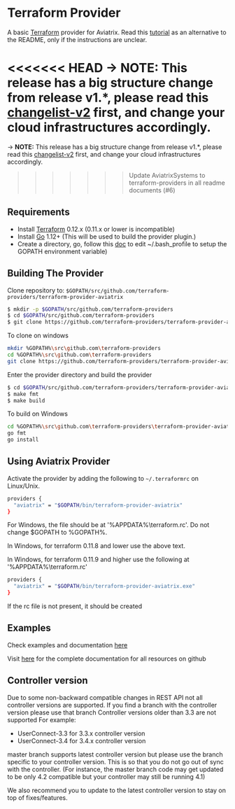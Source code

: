 Terraform Provider
==================
A basic [Terraform](http://terraform.io) provider for Aviatrix. Read this [tutorial](https://docs.aviatrix.com/HowTos/tf_aviatrix_howto.html) as an alternative to the README, only if the instructions are unclear. 

<<<<<<< HEAD
-> **NOTE:** This release has a big structure change from release v1.*, please read this [changelist-v2](https://www.terraform.io/docs/providers/aviatrix/guides/feature-changelist-v2.html) first, and change your cloud infrastructures accordingly.
=======
-> **NOTE:** This release has a big structure change from release v1.*, please read this [changelist-v2](https://github.com/terraform-providers/terraform-provider-aviatrix/blob/master/website/docs/guides/feature-changelist-v2.html.md) first, and change your cloud infrastructures accordingly.
>>>>>>> Update AviatrixSystems to terraform-providers in all readme documents (#6)

Requirements
------------

-	Install [Terraform](https://www.terraform.io/downloads.html) 0.12.x (0.11.x or lower is incompatible)
-	Install [Go](https://golang.org/doc/install) 1.12+ (This will be used to build the provider plugin.)
-	Create a directory, go, follow this [doc](https://github.com/golang/go/wiki/SettingGOPATH) to edit ~/.bash_profile to setup the GOPATH environment variable)

Building The Provider
---------------------

Clone repository to: `$GOPATH/src/github.com/terraform-providers/terraform-provider-aviatrix`

```sh
$ mkdir -p $GOPATH/src/github.com/terraform-providers
$ cd $GOPATH/src/github.com/terraform-providers
$ git clone https://github.com/terraform-providers/terraform-provider-aviatrix
```

To clone on windows
```sh
mkdir %GOPATH%\src\github.com\terraform-providers
cd %GOPATH%\src\github.com\terraform-providers
git clone https://github.com/terraform-providers/terraform-provider-aviatrix
```

Enter the provider directory and build the provider

```sh
$ cd $GOPATH/src/github.com/terraform-providers/terraform-provider-aviatrix
$ make fmt
$ make build
```

To build on Windows
```sh
cd %GOPATH%\src\github.com\terraform-providers\terraform-provider-aviatrix
go fmt
go install
```

Using Aviatrix Provider
-----------------------

Activate the provider by adding the following to `~/.terraformrc` on Linux/Unix.
```sh
providers {
  "aviatrix" = "$GOPATH/bin/terraform-provider-aviatrix"
}
```
For Windows, the file should be at '%APPDATA%\terraform.rc'. Do not change $GOPATH to %GOPATH%. 

In Windows, for terraform 0.11.8 and lower use the above text.

In Windows, for terraform 0.11.9 and higher use the following at '%APPDATA%\terraform.rc'
```sh
providers {
  "aviatrix" = "$GOPATH/bin/terraform-provider-aviatrix.exe"
}
```

If the rc file is not present, it should be created

Examples
--------

Check examples and documentation [here](https://www.terraform.io/docs/providers/aviatrix/) 

Visit [here](https://github.com/terraform-providers/terraform-provider-aviatrix/tree/master/website/docs/) for the complete documentation for all resources on github


Controller version
------------------
Due to some non-backward compatible changes in REST API not all controller versions are supported.
If you find a branch with the controller version please use that branch
Controller versions older than 3.3 are not supported
For example:
 * UserConnect-3.3 for 3.3.x controller version
 * UserConnect-3.4 for 3.4.x controller version

master branch supports latest controller version but please use the branch specific to your controller version. This is so that you do not go out of sync with the controller. (For instance, the master branch code may get updated to be only 4.2 compatible but your controller may still be running 4.1)

We also recommend you to update to the latest controller version to stay on top of fixes/features.
